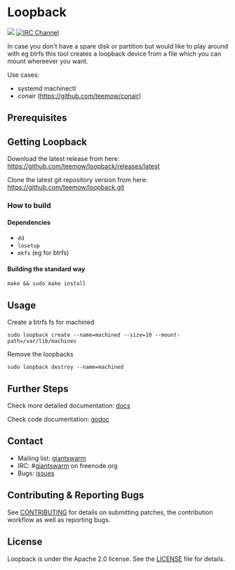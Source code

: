 # Loopback

[![](https://godoc.org/github.com/teemow/loopback?status.svg)](http://godoc.org/github.com/teemow/loopback) [![IRC Channel](https://img.shields.io/badge/irc-%23giantswarm-blue.svg)](https://kiwiirc.com/client/irc.freenode.net/#giantswarm)

In case you don't have a spare disk or partition but would like to play around with eg btrfs this tool creates a loopback device from a file which you can mount whereever you want.

Use cases:
 * systemd machinectl
 * conair (https://github.com/teemow/conair)

## Prerequisites

## Getting Loopback

Download the latest release from here: https://github.com/teemow/loopback/releases/latest

Clone the latest git repository version from here: https://github.com/teemow/loopback.git

### How to build

#### Dependencies

 * `dd`
 * `losetup`
 * `mkfs` (eg for btrfs)

#### Building the standard way

```
make && sudo make install
```

## Usage

Create a btrfs fs for machined

```
sudo loopback create --name=machined --size=10 --mount-path=/var/lib/machines
```

Remove the loopbacks

```
sudo loopback destroy --name=machined
```

## Further Steps

Check more detailed documentation: [docs](docs)

Check code documentation: [godoc](https://godoc.org/github.com/teemow/loopback)

## Contact

- Mailing list: [giantswarm](https://groups.google.com/forum/!forum/giantswarm)
- IRC: #[giantswarm](irc://irc.freenode.org:6667/#giantswarm) on freenode.org
- Bugs: [issues](https://github.com/teemow/loopback/issues)

## Contributing & Reporting Bugs

See [CONTRIBUTING](CONTRIBUTING.md) for details on submitting patches, the contribution workflow as well as reporting bugs.

## License

Loopback is under the Apache 2.0 license. See the [LICENSE](LICENSE) file for details.
